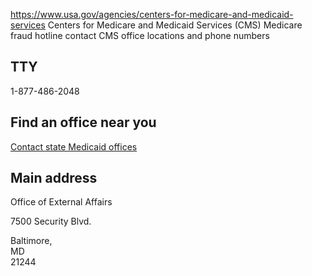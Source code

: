 

https://www.usa.gov/agencies/centers-for-medicare-and-medicaid-services
Centers for Medicare and Medicaid Services (CMS)
Medicare fraud hotline contact
CMS office locations and phone numbers

TTY
---

1-877-486-2048

Find an office near you
-----------------------

[Contact state Medicaid offices](https://www.medicaid.gov/about-us/contact-us/index.html)

Main address
------------

Office of External Affairs  
  

7500 Security Blvd.  
  

Baltimore,  
MD  
21244
